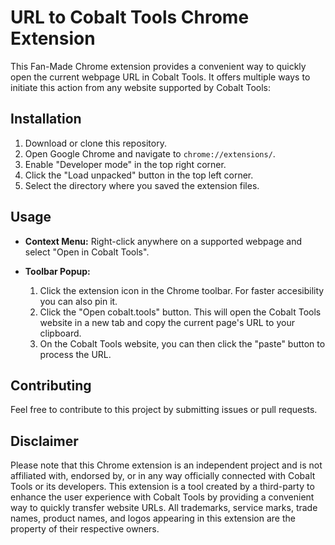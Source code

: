 # URL to Cobalt Tools Chrome Extension

This Fan-Made Chrome extension provides a convenient way to quickly open the current webpage URL in Cobalt Tools. It offers multiple ways to initiate this action from any website supported by Cobalt Tools:


## Installation

1.  Download or clone this repository.
2.  Open Google Chrome and navigate to `chrome://extensions/`.
3.  Enable "Developer mode" in the top right corner.
4.  Click the "Load unpacked" button in the top left corner.
5.  Select the directory where you saved the extension files.

## Usage

* **Context Menu:** Right-click anywhere on a supported webpage and select "Open in Cobalt Tools".

* **Toolbar Popup:**
    1.  Click the extension icon in the Chrome toolbar. For faster accesibility you can also pin it. 
    2.  Click the "Open cobalt.tools" button. This will open the Cobalt Tools website in a new tab and copy the current page's URL to your clipboard.
    3.  On the Cobalt Tools website, you can then click the "paste" button to process the URL.

## Contributing

Feel free to contribute to this project by submitting issues or pull requests.

## Disclaimer

Please note that this Chrome extension is an independent project and is not affiliated with, endorsed by, or in any way officially connected with Cobalt Tools or its developers. This extension is a tool created by a third-party to enhance the user experience with Cobalt Tools by providing a convenient way to quickly transfer website URLs. All trademarks, service marks, trade names, product names, and logos appearing in this extension are the property of their respective owners.

